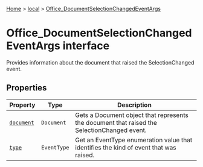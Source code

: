 [Home](./index) &gt; [local](local.md) &gt; [Office\_DocumentSelectionChangedEventArgs](local.office_documentselectionchangedeventargs.md)

# Office\_DocumentSelectionChangedEventArgs interface

Provides information about the document that raised the SelectionChanged event.

## Properties

|  Property | Type | Description |
|  --- | --- | --- |
|  [`document`](local.office_documentselectionchangedeventargs.document.md) | `Document` | Gets a Document object that represents the document that raised the SelectionChanged event. |
|  [`type`](local.office_documentselectionchangedeventargs.type.md) | `EventType` | Get an EventType enumeration value that identifies the kind of event that was raised. |

